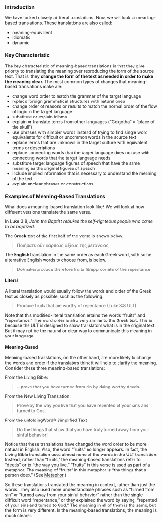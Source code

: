 
### Introduction

We have looked closely at literal translations. Now, we will look at meaning-based translations.  These translations are also called:

* meaning-equivalent
* idiomatic
* dynamic

### Key Characteristic

The key characteristic of meaning-based translations is that they give priority to translating the meaning over reproducing the form of the source text. That is, they **change the form of the text as needed in order to make the meaning clear.**  The most common types of changes that meaning-based translations make are:

* change word order to match the grammar of the target language
* replace foreign grammatical structures with natural ones
* change order of reasons or results to match the normal order of the flow of logic in the target language
* substitute or explain idioms
* explain or translate terms from other languages (“Golgotha” = “place of the skull”)
* use phrases with simpler words instead of trying to find single word equivalents for difficult or uncommon words in the source text
* replace terms that are unknown in the target culture with equivalent terms or descriptions
* replace connecting words that the target language does not use with connecting words that the target language needs
* substitute target language figures of speech that have the same meaning as the original figures of speech
* include implied information that is necessary to understand the meaning of the text
* explain unclear phrases or constructions

### Examples of Meaning-Based Translations

What does a meaning-based translation look like? We will look at how different versions translate the same verse.

In Luke 3:8, *John the Baptist rebukes the self-righteous people who came to be baptized.*

The **Greek**  text of the first half of the verse is shown below.

> Ποιήσατε οὖν καρποὺς ἀξίους τῆς μετανοίας

The **English**  translation in the same order as each Greek word, with some alternative English words to choose from, is below.

> Do/make/produce therefore fruits fit/appropriate of the repentance

#### Literal

A literal translation would usually follow the words and order of the Greek text as closely as possible, such as the following.

> Produce fruits that are worthy of repentance (Luke 3:8 ULT)

Note that this modified-literal translation retains the words “fruits” and “repentance.” The word order is also very similar to the Greek text. This is because the ULT is designed to show translators what is in the original text. But it may not be the natural or clear way to communicate this meaning in your language.

#### Meaning-Based

Meaning-based translations, on the other hand, are more likely to change the words and order if the translators think it will help to clarify the meaning. Consider these three meaning-based translations:

From the Living Bible:
> …prove that you have turned from sin by doing worthy deeds.

From the New Living Translation:
> Prove by the way you live that you have repented of your sins and turned to God.

From the unfoldingWord® Simplified Text
> Do the things that show that you have truly turned away from your sinful behavior!

Notice that these translations have changed the word order to be more natural in English. Also, the word “fruits” no longer appears. In fact, the Living Bible translation uses almost none of the words in the ULT translation. Instead, rather than “fruits,” the meaning-based translations refer to “deeds” or to “the way you live.” “Fruits” in this verse is used as part of a metaphor. The meaning of “fruits” in this metaphor is “the things that a person does.” (See [Metaphor](../figs-metaphor/01.md).)

So these translations translated the meaning in context, rather than just the words. They also used more understandable phrases such as “turned from sin” or “turned away from your sinful behavior” rather than the single difficult word “repentance,” or they explained the word by saying, “repented of your sins and turned to God.”  The meaning in all of them is the same, but the form is very different. In the meaning-based translations, the meaning is much clearer.
